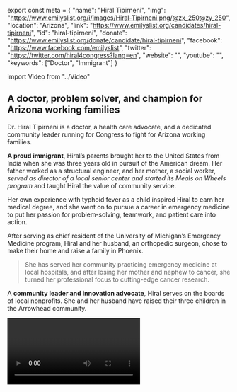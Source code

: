 export const meta = {
  "name": "Hiral Tipirneni",
  "img": "https://www.emilyslist.org/i/images/Hiral-Tipirneni.png/@zx_250@zy_250",
  "location": "Arizona",
  "link": "https://www.emilyslist.org/candidates/hiral-tipirneni",
  "id": "hiral-tipirneni",
  "donate": "https://www.emilyslist.org/donate/candidate/hiral-tipirneni",
  "facebook": "https://www.facebook.com/emilyslist",
  "twitter": "https://twitter.com/hiral4congress?lang=en",
  "website": "",
  "youtube": "",
  "keywords": ["Doctor", "Immigrant"]
}

import Video from "../Video"

## A doctor, problem solver, and champion for Arizona working families

Dr. Hiral Tipirneni is a doctor, a health care advocate, and a dedicated community leader running for Congress to fight for Arizona working families.

**A proud immigrant**, Hiral’s parents brought her to the United States from India when she was three years old in pursuit of the American dream. Her father worked as a structural engineer, and her mother, a social worker, _served as director of a local senior center and started its Meals on Wheels program_ and taught Hiral the value of community service.

Her own experience with typhoid fever as a child inspired Hiral to earn her medical degree, and she went on to pursue a career in emergency medicine to put her passion for problem-solving, teamwork, and patient care into action.

After serving as chief resident of the University of Michigan’s Emergency Medicine program, Hiral and her husband, an orthopedic surgeon, chose to make their home and raise a family in Phoenix.

> She has served her community practicing emergency medicine at local hospitals, and after losing her mother and nephew to cancer, she turned her professional focus to cutting-edge cancer research.

A **community leader and innovation advocate**, Hiral serves on the boards of local nonprofits. She and her husband have raised their three children in the Arrowhead community.

<Video id="EHRiEtoQHm4" />

## A leader fighting to expand economic opportunity

Hiral is running to expand economic opportunity for Arizona working families and to help create good-paying jobs in the Northwest Valley so that communities can thrive. “America gave my family a chance to rise and thrive, the very reasons that brought us to the United States in the first place,” she has said. “I passionately believe that we must remain a land of opportunity for those who are willing to work for it.”

As an experienced medical doctor, Hiral is dedicated to expanding Americans’ access to quality, affordable health care, and she will fight back against any attempt to undo the progress we’ve worked so hard to make. A leader in her field, Hiral brings together researchers, clinicians, and patient advocates in the fight to treat and cure breast cancer, prostate cancer, and childhood leukemia. When elected, she will bring new leadership to Congress and move Arizona forward for hardworking families.

## An opportunity to flip a seat

Hiral is challenging Rep. Debbie Lesko, the vulnerable Republican who took office after an April special election for the vacant seat in Arizona's 8th Congressional District that Republican Congressman Trent Franks resigned amidst serious allegations that he sexually harassed women staffers.

Hiral ran a strong campaign in the special election, and Lesko only won by a narrow margin even though the GOP poured money into what should have been a safe seat easy to defend.  The stakes are even higher in November, and Hiral has what it takes to win this rematch and help take back the House.

**This is a district that has never before elected a woman of color to Congress, and she is poised to be the first. **Let’s show Hiral our full support, and help send this champion for Arizona working families to Congress — and let’s take back the House.
